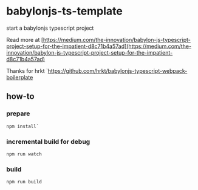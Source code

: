 # babylonjs-ts-template
start a babylonjs typescript project

Read more at [https://medium.com/the-innovation/babylon-js-typescript-project-setup-for-the-impatient-d8c71b4a57ad](https://medium.com/the-innovation/babylon-js-typescript-project-setup-for-the-impatient-d8c71b4a57ad)

Thanks for hrkt
`https://github.com/hrkt/babylonjs-typescript-webpack-boilerplate



## how-to

### prepare
    npm install`

### incremental build for debug
    npm run watch
### build
    npm run build
